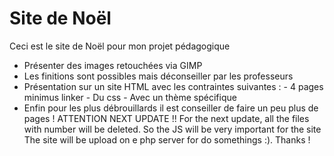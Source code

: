 # Site de Noël

Ceci est le site de Noël pour mon projet pédagogique
- Présenter des images retouchées via GIMP
- Les finitions sont possibles mais déconseiller par les professeurs 
- Présentation sur un site HTML avec les contraintes suivantes :
        - 4 pages minimus linker
        - Du css 
        - Avec un thème spécifique
- Enfin pour les plus débrouillards il est conseiller de faire un peu plus de pages !
ATTENTION NEXT UPDATE !!
For the next update, all the files with number will be deleted. So the JS will be very important for the site
The site will be upload on e php server for do somethings :). Thanks !